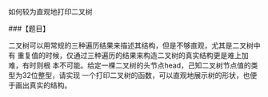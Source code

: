 如何较为直观地打印二叉树

###【题目】

二叉树可以用常规的三种遍历结果来描述其结构，但是不够直观，尤其是二叉树中有
重复值的时候，仅通过三种遍历的结果来构造二叉树的真实结构更是难上加难，有时则根
本不可能。给定一棵二叉树的头节点head，己知二叉树节点值的类型为32位整型，请实现
一个打印二叉树的函数，可以直观地展示树的形状，也便于画出真实的结构。